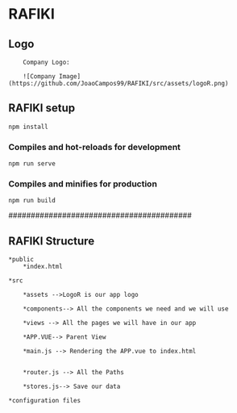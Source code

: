 # RAFIKI
## Logo
```
    Company Logo:

    ![Company Image] (https://github.com/JoaoCampos99/RAFIKI/src/assets/logoR.png)

 ````   
## RAFIKI setup
```
npm install
```

### Compiles and hot-reloads for development
```
npm run serve
```

### Compiles and minifies for production
```
npm run build
```

######################################### 

## RAFIKI Structure
```
*public
    *index.html 
 
*src

    *assets -->LogoR is our app logo

    *components--> All the components we need and we will use
  
    *views --> All the pages we will have in our app
    
    *APP.VUE--> Parent View
     
    *main.js --> Rendering the APP.vue to index.html
    
    
    *router.js --> All the Paths
    
    *stores.js--> Save our data
    
*configuration files
```
